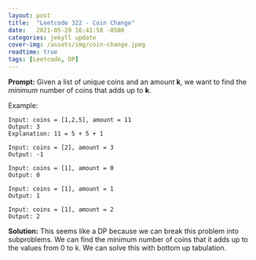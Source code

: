 ```yaml
---
layout: post
title:  "Leetcode 322 - Coin Change"
date:   2021-05-29 16:41:58 -0500
categories: jekyll update
cover-img: /assets/img/coin-change.jpeg
readtime: true
tags: [Leetcode, DP]
---
```

**Prompt:** Given a list of unique coins and an amount **k**, we want to find the *minimum* number of coins that adds up to **k**. 

Example:
~~~
Input: coins = [1,2,5], amount = 11
Output: 3
Explanation: 11 = 5 + 5 + 1
~~~

~~~
Input: coins = [2], amount = 3
Output: -1
~~~
 
~~~
Input: coins = [1], amount = 0
Output: 0
~~~
 
~~~
Input: coins = [1], amount = 1
Output: 1
~~~

~~~
Input: coins = [1], amount = 2
Output: 2
~~~

**Solution:** This seems like a DP because we can break this problem into subproblems. We can find the minimum number of coins that it adds up to the values from 0 to k. We can solve this with bottom up tabulation. 

